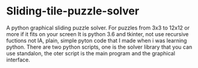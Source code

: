 # Sliding-tile-puzzle-solver
A python graphical  sliding puzzle solver. For puzzles from 3x3 to 12x12 or more if it fits on your screen 
It is python 3.6 and tkinter, not use recursive fuctions not IA, plain, simple pyton code that I made when 
i was learning python.
There are two python scripts, one is the solver library that you can use standalon, the oter script is the main 
program and the graphical interface.
